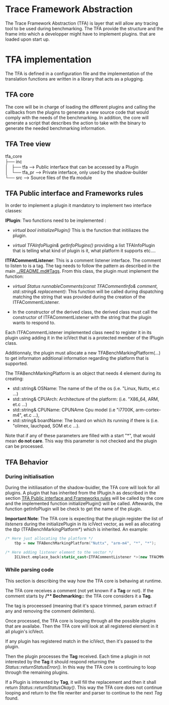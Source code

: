 Trace Framework Abstraction
===========================

The Trace Framework Abstraction (TFA) is layer that will allow any tracing
tool to be used during benchmarking. The TFA provide the structure and the
frame into which a developper might have to implement plugins.
that are loaded upon start up.

# TFA implementation

The TFA is defined in a configuration file and the implementation of the
translation functions are written in a library that acts as a plugging.

## TFA core

The core will be in charge of loading the different plugins and calling the
callbacks from the plugins to generate a new source code that would comply with
the needs of the benchmarking. In addition, the core will generate a script that
describes the action to take with the binary to generate the needed benchmarking
information.

## TFA Tree view

tfa_core \
	├── inc \
	│   ├── tfa 	--> Public interface that can be accessed by a Plugin \
	│   └── tfa_pr  --> Private interface, only used by the shadow-builder \
	└── src 	--> Source files of the tfa module

## TFA Public interface and Frameworks rules

In order to implement a plugin it mandatory to implement two interface classes:

**IPlugin**: Two functions need to be implemented :

 * _virtual bool initializePlugin()_ This is the function that
   initiliazes the plugin.
 
 * _virtual TFAInfoPlugin& getInfoPlugins()_ providing a list TFAInfoPlugin
   that is telling what kind of plugin is it, what platform it supports
   etc....

**ITFACommentListener**: This is a comment listener interface. The comment to listen to
is a tag. The tag needs to follow the pattern as described in the main
[../README.md#Tags](../README.md#tags). From this class, the plugin must
implement the function:

 * _virtual Status runnableComments(const TFACommentInfo& comment, std::string& replacement)_:
   This function will be called during dispatching matching the string that
   was provided during the creation of the ITFACommentListener.

 * In the constructor of the derived class, the derived class must call the
   constructor of ITFACommentListener with the string that the plugin wants to
   respond to.

Each ITFACommentListener implemented class need to register it in its plugin
using adding it in the iclVect that is a protected member of the IPlugin class.

Additionnaly, the  plugin must allocate a new TFABenchMarkingPlatform(...) to
get informaton additional information regarding the platform that is supported.

The TFABenchMarkingPlatform is an object that needs 4 element during its
creating: 

 * std::string& OSName: The name of the of the os (i.e. "Linux, Nuttx, et.c ...)
 * std::string& CPUArch: Architecture of the platform: (i.e. "X86_64, ARM, et.c ...) 
 * std::string& CPUName: CPUNAme Cpu model (i.e "i7700K, arm-cortex-m4", et.c ...),
 * std::string& boardName: The board on which its running if there is (i.e. "olimex, lauchpad, SOM et.c ...).

Note that if any of these parameters are filled with a start "\*", that would
mean **do not care**. This way this parameter is not checked and the plugin can
be processed.

## TFA Behavior

### During initialisation

During the initiliasation of the shadow-buidler, the TFA core will look for all
plugins. A plugin that has inherited from the IPlugin.h as described in the
section [TFA Public interface and Frameworks rules](#tfa_public_interface_and_frameworks_rules)
will be called by the core and the implemented function initializePlugin()  will
be called. Aftewards, the function getInfoPlugin will be check to get the name
of the plugin.

**Important Note**: The TFA core is expecting that the plugin register the list
of _listeners_ during the initializePlugin in its iclVect vector, as well as
allocating the *tbp* (TFABenchMarkingPlatform\*) which is inherited. An
example:

``` cpp
/* Here just allocating the platform */
	tbp = new TFABenchMarkingPlatform("Nuttx", "arm-m4", "*", "*");

/* Here adding listener element to the vector */
	ICLVect.emplace_back(static_cast<ITFACommentListener *>(new TFACMMonitorVar));
```

### While parsing code

This section is describing the way how the TFA core is behaving at runtime. 

The TFA core receives a comment (not yet known if a **Tag** or not).
If the comment starts by **/\*\* Bechmarking::** the TFA core considers it a **Tag**.

The tag is proceessed (meaning that it's space trimmed, param extract if any and
removing the comment delimiters).

Once processed, the TFA core is looping through all the possible plugins that are availabe.
Then the TFA core will look at all registered element in it all plugin's iclVect.

If any plugin has registered match in the iclVect, then it's passed to the plugin.

Then the plugin processes the **Tag** received. Each time a plugin in not interested by the **Tag**
it should respond returning the *Status::returnStatusError()*. In this way the TFA core 
is continuing to loop through the remaining plugins. 

If a Plugin is interested by **Tag**, it will fill the replacement and then it
shall return *Status::returnStatusOkay()*.  This way the TFA core does not
continue looping and return to the file rewriter and parser to continue to the next
_Tag_ found.
